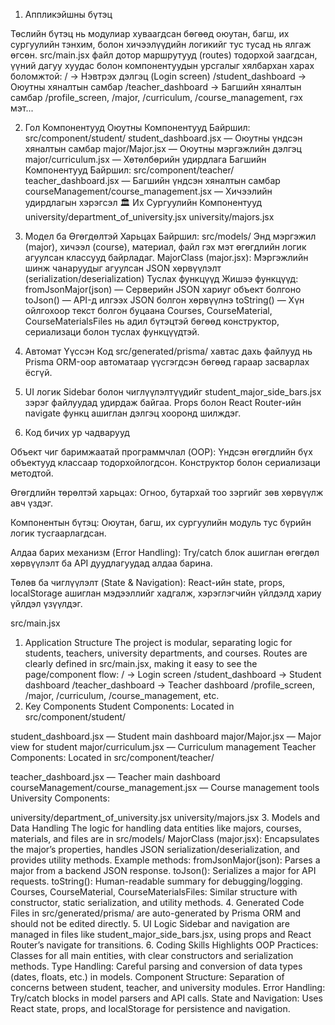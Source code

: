 1. Аппликэйшны бүтэц

  Төслийн бүтэц нь модулиар хуваагдсан бөгөөд оюутан, багш, их сургуулийн тэнхим, болон хичээлүүдийн логикийг тус тусад нь ялгаж өгсөн.
  src/main.jsx файл дотор маршрутууд (routes) тодорхой заагдсан, үүний дагуу хуудас болон компонентуудын урсгалыг хялбархан харах боломжтой:
  / → Нэвтрэх дэлгэц (Login screen)
  /student_dashboard → Оюутны хяналтын самбар
  /teacher_dashboard → Багшийн хяналтын самбар
  /profile_screen, /major, /curriculum, /course_management, гэх мэт...

2. Гол Компонентууд
  Оюутны Компонентууд
  Байршил: src/component/student/
  student_dashboard.jsx — Оюутны үндсэн хяналтын самбар
  major/Major.jsx — Оюутны мэргэжлийн дэлгэц
  major/curriculum.jsx — Хөтөлбөрийн удирдлага
  Багшийн Компонентууд
  Байршил: src/component/teacher/
  teacher_dashboard.jsx — Багшийн үндсэн хяналтын самбар
  courseManagement/course_management.jsx — Хичээлийн удирдлагын хэрэгсэл
  🏛 Их Сургуулийн Компонентууд
  university/department_of_university.jsx
  university/majors.jsx

3. Модел ба Өгөгдөлтэй Харьцах
  Байршил: src/models/
  Энд мэргэжил (major), хичээл (course), материал, файл гэх мэт өгөгдлийн логик агуулсан классууд байрладаг.
  MajorClass (major.jsx):
  Мэргэжлийн шинж чанаруудыг агуулсан
  JSON хөрвүүлэлт (serialization/deserialization)
  Туслах функцүүд
  Жишээ функцүүд:
  fromJsonMajor(json) — Серверийн JSON хариуг объект болгоно
  toJson() — API-д илгээх JSON болгон хөрвүүлнэ
  toString() — Хүн ойлгохоор текст болгон буцаана
  Courses, CourseMaterial, CourseMaterialsFiles нь адил бүтэцтэй бөгөөд конструктор, сериализаци болон туслах функцүүдтэй.

4. Автомат Үүссэн Код
  src/generated/prisma/ хавтас дахь файлууд нь Prisma ORM-оор автоматаар үүсгэгдсэн бөгөөд гараар засварлах ёсгүй.
5. UI логик
  Sidebar болон чиглүүлэлтүүдийг student_major_side_bars.jsx зэрэг файлуудад удирдаж байгаа. Props болон React Router-ийн navigate функц ашиглан дэлгэц хооронд шилждэг.
6. Код бичих ур чадварууд

  Объект чиг баримжаатай программчлал (OOP):
  Үндсэн өгөгдлийн бүх объектууд классаар тодорхойлогдсон. Конструктор болон сериализаци методтой.

  Өгөгдлийн төрөлтэй харьцах:
  Огноо, бутархай тоо зэргийг зөв хөрвүүлж авч үздэг.
  
  Компонентын бүтэц:
  Оюутан, багш, их сургуулийн модуль тус бүрийн логик тусгаарлагдсан.
  
  Алдаа барих механизм (Error Handling):
  Try/catch блок ашиглан өгөгдөл хөрвүүлэлт ба API дуудлагуудад алдаа барина.
  
  Төлөв ба чиглүүлэлт (State & Navigation):
  React-ийн state, props, localStorage ашиглан мэдээллийг хадгалж, хэрэглэгчийн үйлдэлд хариу үйлдэл үзүүлдэг.



src/main.jsx
1. Application Structure
  The project is modular, separating logic for students, teachers, university departments, and courses.
  Routes are clearly defined in src/main.jsx, making it easy to see the page/component flow:
  / → Login screen
  /student_dashboard → Student dashboard
  /teacher_dashboard → Teacher dashboard
  /profile_screen, /major, /curriculum, /course_management, etc.
2. Key Components
  Student Components:
  Located in src/component/student/
  
  student_dashboard.jsx — Student main dashboard
  major/Major.jsx — Major view for student
  major/curriculum.jsx — Curriculum management
  Teacher Components:
  Located in src/component/teacher/
  
  teacher_dashboard.jsx — Teacher main dashboard
  courseManagement/course_management.jsx — Course management tools
  University Components:
  
  university/department_of_university.jsx
  university/majors.jsx
3. Models and Data Handling
  The logic for handling data entities like majors, courses, materials, and files are in src/models/
  MajorClass (major.jsx):
  Encapsulates the major’s properties, handles JSON serialization/deserialization, and provides utility methods.
  Example methods:
  fromJsonMajor(json): Parses a major from a backend JSON response.
  toJson(): Serializes a major for API requests.
  toString(): Human-readable summary for debugging/logging.
  Courses, CourseMaterial, CourseMaterialsFiles:
  Similar structure with constructor, static serialization, and utility methods.
4. Generated Code
  Files in src/generated/prisma/ are auto-generated by Prisma ORM and should not be edited directly.
5. UI Logic
  Sidebar and navigation are managed in files like student_major_side_bars.jsx, using props and React Router’s navigate for transitions.
6. Coding Skills Highlights
  OOP Practices:
  Classes for all main entities, with clear constructors and serialization methods.
  Type Handling:
  Careful parsing and conversion of data types (dates, floats, etc.) in models.
  Component Structure:
  Separation of concerns between student, teacher, and university modules.
  Error Handling:
  Try/catch blocks in model parsers and API calls.
  State and Navigation:
  Uses React state, props, and localStorage for persistence and navigation.

